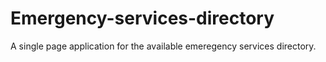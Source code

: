 # Emergency-services-directory
A single page application for the available emeregency services directory.
